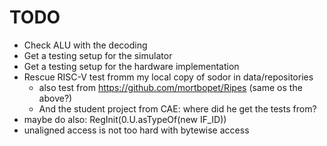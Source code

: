 # TODO

 * Check ALU with the decoding
 * Get a testing setup for the simulator
 * Get a testing setup for the hardware implementation
 * Rescue RISC-V test fromm my local copy of sodor in data/repositories
   * also test from https://github.com/mortbopet/Ripes (same os the above?)
   * And the student project from CAE: where did he get the tests from?
 * maybe do also: RegInit(0.U.asTypeOf(new IF_ID))
 * unaligned access is not too hard with bytewise access
